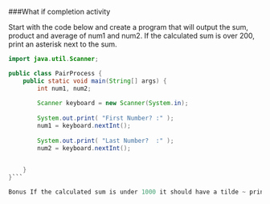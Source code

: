 <!--djw:done-->
###What if completion activity

Start with the code below and create a program that will output the sum, product and average of num1 and num2. If the calculated sum is over 200, print an asterisk next to the sum.

```java
import java.util.Scanner;

public class PairProcess {
	public static void main(String[] args) {
		int num1, num2;
		
		Scanner keyboard = new Scanner(System.in);
		
		System.out.print( "First Number? :" );
		num1 = keyboard.nextInt();
		
		System.out.print( "Last Number?  :" );
		num2 = keyboard.nextInt();

		
	}
}```

Bonus If the calculated sum is under 1000 it should have a tilde ~ printed next to it.
